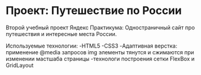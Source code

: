 # Проект: Путешествие по России

Второй учебный проект Яндекс Практикума:
Одностраничный сайт про путешествия и интересные места России.

Используемые технологии:
  -HTML5
  -CSS3
  -Адаптивная верстка: применение @media запросов
                      img элементы тянутся и сжимаются при изменении мастшаба страницы
  -технологи построения сетки FlexBox и GridLayout

